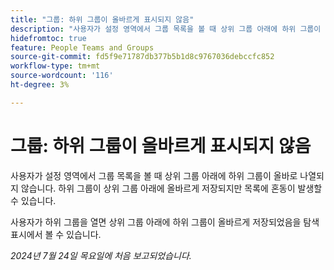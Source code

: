```yaml
---
title: "그룹: 하위 그룹이 올바르게 표시되지 않음"
description: "사용자가 설정 영역에서 그룹 목록을 볼 때 상위 그룹 아래에 하위 그룹이 올바르게 나열되지 않습니다. 하위 그룹이 상위 그룹 아래에 올바르게 저장되지만 목록에 혼동이 발생할 수 있습니다."
hidefromtoc: true
feature: People Teams and Groups
source-git-commit: fd5f9e71787db377b5b1d8c9767036debccfc852
workflow-type: tm+mt
source-wordcount: '116'
ht-degree: 3%

---
```



# 그룹: 하위 그룹이 올바르게 표시되지 않음

사용자가 설정 영역에서 그룹 목록을 볼 때 상위 그룹 아래에 하위 그룹이 올바로 나열되지 않습니다. 하위 그룹이 상위 그룹 아래에 올바르게 저장되지만 목록에 혼동이 발생할 수 있습니다.

사용자가 하위 그룹을 열면 상위 그룹 아래에 하위 그룹이 올바르게 저장되었음을 탐색 표시에서 볼 수 있습니다.

_2024년 7월 24일 목요일에 처음 보고되었습니다._
